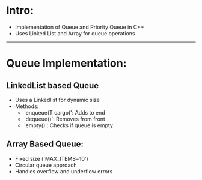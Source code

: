 # Intro:
- Implementation of Queue and Priority Queue in C++
- Uses Linked List and Array for queue operations

---

# Queue Implementation:
## LinkedList based Queue
- Uses a Linkedlist for dynamic size
- Methods:
    - 'enqueue(T cargo)': Adds to end
    - 'dequeue()': Removes from front
    - 'empty()': Checks if queue is empty

## Array Based Queue:
- Fixed size ('MAX_ITEMS=10')
- Circular queue approach
- Handles overflow and underflow errors
